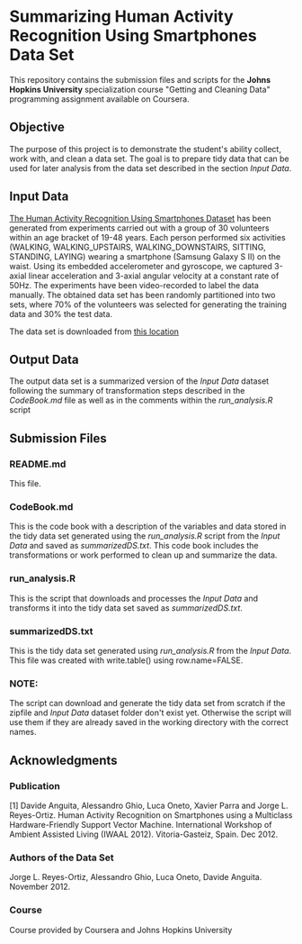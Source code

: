 # Summarizing Human Activity Recognition Using Smartphones Data Set

This repository contains the submission files and scripts for the **Johns Hopkins University** specialization course "Getting and Cleaning Data" programming assignment available on Coursera.

## Objective
The purpose of this project is to demonstrate the student's ability collect, work with, and clean a data set. The goal is to prepare tidy data that can be used for later analysis from the data set described in the section *Input Data*.

## Input Data
[The Human Activity Recognition Using Smartphones Dataset](http://archive.ics.uci.edu/ml/datasets/Human+Activity+Recognition+Using+Smartphones) has been generated from experiments carried out with a group of 30 volunteers within an age bracket of 19-48 years. Each person performed six activities (WALKING, WALKING_UPSTAIRS, WALKING_DOWNSTAIRS, SITTING, STANDING, LAYING) wearing a smartphone (Samsung Galaxy S II) on the waist. Using its embedded accelerometer and gyroscope, we captured 3-axial linear acceleration and 3-axial angular velocity at a constant rate of 50Hz. The experiments have been video-recorded to label the data manually. The obtained data set has been randomly partitioned into two sets, where 70% of the volunteers was selected for generating the training data and 30% the test data.

The data set is downloaded from [this location](https://d396qusza40orc.cloudfront.net/getdata%2Fprojectfiles%2FUCI%20HAR%20Dataset.zip)

## Output Data
The output data set is a summarized version of the *Input Data* dataset following the summary of transformation steps described in the *CodeBook.md* file as well as in the comments within the *run_analysis.R* script

## Submission Files
### README.md
This file.

### CodeBook.md
This is the code book with a description of the variables and data stored in the tidy data set generated using the *run_analysis.R* script from the *Input Data* and saved as *summarizedDS.txt*.  This code book includes the transformations or work performed to clean up and summarize the data.

### run_analysis.R
This is the script that downloads and processes the *Input Data* and transforms it into the tidy data set saved as *summarizedDS.txt*.

### summarizedDS.txt
This is the tidy data set generated using *run_analysis.R* from the *Input Data*.  This file was created with write.table() using row.name=FALSE.

### NOTE:
The script can download and generate the tidy data set from scratch if the zipfile and *Input Data* dataset folder don't exist yet.  Otherwise the script will use them if they are already saved in the working directory with the correct names.

## Acknowledgments
### Publication
[1] Davide Anguita, Alessandro Ghio, Luca Oneto, Xavier Parra and Jorge L. Reyes-Ortiz. Human Activity Recognition on Smartphones using a Multiclass Hardware-Friendly Support Vector Machine. International Workshop of Ambient Assisted Living (IWAAL 2012). Vitoria-Gasteiz, Spain. Dec 2012.

### Authors of the Data Set
Jorge L. Reyes-Ortiz, Alessandro Ghio, Luca Oneto, Davide Anguita. November 2012.

### Course
Course provided by Coursera and Johns Hopkins University
